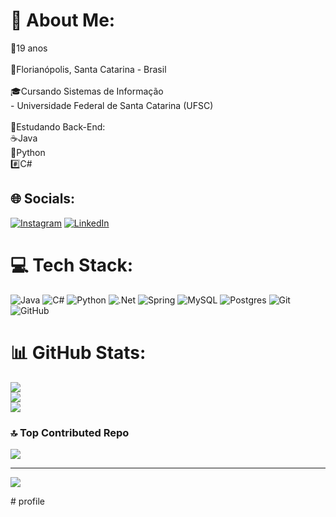 # 💫 About Me:
📆19 anos <br><br>📍Florianópolis, Santa Catarina - Brasil<br><br>🎓Cursando Sistemas de Informação <br>- Universidade Federal de Santa Catarina (UFSC)<br><br>🧠Estudando Back-End:<br>☕Java<br>🐍Python<br>#️⃣C#<br>


## 🌐 Socials:
[![Instagram](https://img.shields.io/badge/Instagram-%23E4405F.svg?logo=Instagram&logoColor=white)](https://instagram.com/brunopassu) [![LinkedIn](https://img.shields.io/badge/LinkedIn-%230077B5.svg?logo=linkedin&logoColor=white)](https://linkedin.com/in/bruno-passuello) 

# 💻 Tech Stack:
![Java](https://img.shields.io/badge/java-%23ED8B00.svg?style=for-the-badge&logo=openjdk&logoColor=white) ![C#](https://img.shields.io/badge/c%23-%23239120.svg?style=for-the-badge&logo=csharp&logoColor=white) ![Python](https://img.shields.io/badge/python-3670A0?style=for-the-badge&logo=python&logoColor=ffdd54) ![.Net](https://img.shields.io/badge/.NET-5C2D91?style=for-the-badge&logo=.net&logoColor=white) ![Spring](https://img.shields.io/badge/spring-%236DB33F.svg?style=for-the-badge&logo=spring&logoColor=white) ![MySQL](https://img.shields.io/badge/mysql-4479A1.svg?style=for-the-badge&logo=mysql&logoColor=white) ![Postgres](https://img.shields.io/badge/postgres-%23316192.svg?style=for-the-badge&logo=postgresql&logoColor=white) ![Git](https://img.shields.io/badge/git-%23F05033.svg?style=for-the-badge&logo=git&logoColor=white) ![GitHub](https://img.shields.io/badge/github-%23121011.svg?style=for-the-badge&logo=github&logoColor=white)
# 📊 GitHub Stats:
![](https://github-readme-stats.vercel.app/api?username=BrunoPassuello&theme=tokyonight&hide_border=false&include_all_commits=true&count_private=true)<br/>
![](https://github-readme-streak-stats.herokuapp.com/?user=BrunoPassuello&theme=tokyonight&hide_border=false)<br/>
![](https://github-readme-stats.vercel.app/api/top-langs/?username=BrunoPassuello&theme=tokyonight&hide_border=false&include_all_commits=true&count_private=true&layout=compact)

### 🔝 Top Contributed Repo
![](https://github-contributor-stats.vercel.app/api?username=BrunoPassuello&limit=5&theme=dark&combine_all_yearly_contributions=true)

---
[![](https://visitcount.itsvg.in/api?id=BrunoPassuello&icon=0&color=0)](https://visitcount.itsvg.in)

<!-- Proudly created with GPRM ( https://gprm.itsvg.in ) --># profile
